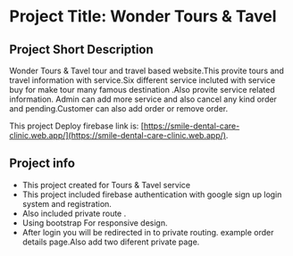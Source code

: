 # Project Title: Wonder Tours & Tavel
## Project Short Description
Wonder Tours & Tavel tour and travel based website.This provite tours and travel information with service.Six different service incluted with service buy for make tour many famous destination .Also provite service related  information. Admin can add more service and also cancel any kind order and pending.Customer can also add order or remove order.

This project Deploy firebase link is: [https://smile-dental-care-clinic.web.app/](https://smile-dental-care-clinic.web.app/).


## Project info

 - This project created for Tours & Tavel service
 - This project included firebase authentication with google sign up login system and registration.
 - Also included private route .
 - Using bootstrap For responsive design.
 - After login you will be redirected in to private routing. example order details page.Also add two diferent private page.
 
 